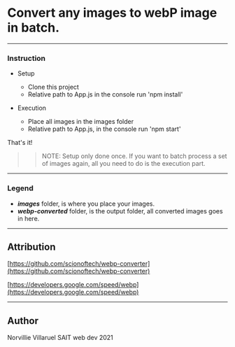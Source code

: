 # Convert any images to webP image in batch.
---

### Instruction

- Setup
  - Clone this project
  - Relative path to App.js in the console run 'npm install'

- Execution
  - Place all images in the images folder
  - Relative path to App.js, in the console run 'npm start'

That's it!

>>NOTE: Setup only done once. If you want to batch process a set of images again, all you need to do is the execution part.
---
### Legend
- **_images_** folder, is where you place your images.
- **_webp-converted_** folder, is the output folder, all converted images goes in here. 

--- 
## Attribution

[https://github.com/scionoftech/webp-converter](https://github.com/scionoftech/webp-converter)

[https://developers.google.com/speed/webp](https://developers.google.com/speed/webp)

---
## Author
Norvillie Villaruel
SAIT web dev 2021


